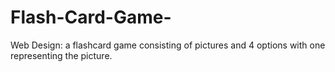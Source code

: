 # Flash-Card-Game-
Web Design: a flashcard game consisting of pictures and 4 options with one representing the picture.
